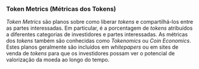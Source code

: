 ### Token Metrics (Métricas dos Tokens)

_Token Metrics_ são planos sobre como liberar _tokens_ e compartilhá-los entre as partes interessadas. Em particular, é a porcentagem de _tokens_ atribuídos a diferentes categorias de investidores e partes interessadas. As métricas dos _tokens_ também são conhecidas como _Tokenomics_ ou _Coin Economics_. Estes planos geralmente são incluídos em _whitepapers_ ou em sites de venda de _tokens_ para que os investidores possam ver o potencial de valorização da moeda ao longo do tempo.